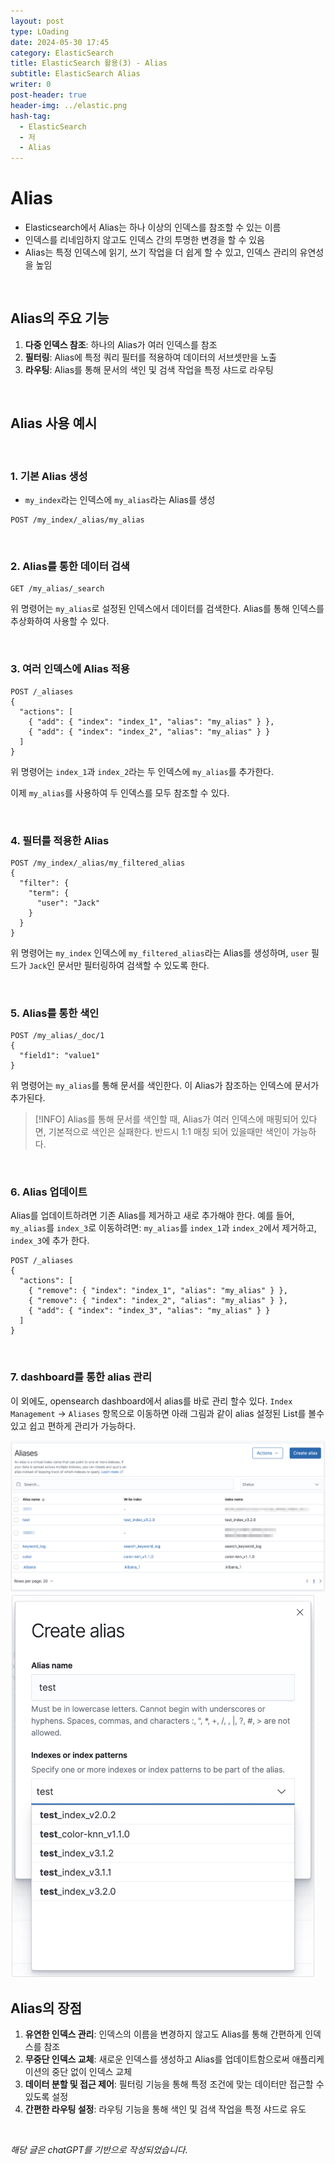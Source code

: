 ```yaml
---
layout: post
type: LOading
date: 2024-05-30 17:45
category: ElasticSearch
title: ElasticSearch 활용(3) - Alias
subtitle: ElasticSearch Alias
writer: 0
post-header: true
header-img: ../elastic.png
hash-tag:
  - ElasticSearch
  - 저
  - Alias
---
```

# Alias
- Elasticsearch에서 Alias는 하나 이상의 인덱스를 참조할 수 있는 이름
- 인덱스를 리네임하지 않고도 인덱스 간의 투명한 변경을 할 수 있음
- Alias는 특정 인덱스에 읽기, 쓰기 작업을 더 쉽게 할 수 있고, 인덱스 관리의 유연성을 높임

<br>

## Alias의 주요 기능

1. **다중 인덱스 참조**: 하나의 Alias가 여러 인덱스를 참조
2. **필터링**: Alias에 특정 쿼리 필터를 적용하여 데이터의 서브셋만을 노출
3. **라우팅**: Alias를 통해 문서의 색인 및 검색 작업을 특정 샤드로 라우팅

<br>

## Alias 사용 예시

<br>

### 1. 기본 Alias 생성
- `my_index`라는 인덱스에 `my_alias`라는 Alias를 생성
```
POST /my_index/_alias/my_alias
```

<br>

### 2. Alias를 통한 데이터 검색

```
GET /my_alias/_search
```

위 명령어는 `my_alias`로 설정된 인덱스에서 데이터를 검색한다.
Alias를 통해 인덱스를 추상화하여 사용할 수 있다.

<br>

### 3. 여러 인덱스에 Alias 적용
```
POST /_aliases
{
  "actions": [
    { "add": { "index": "index_1", "alias": "my_alias" } },
    { "add": { "index": "index_2", "alias": "my_alias" } }
  ]
}

```

위 명령어는 `index_1`과 `index_2`라는 두 인덱스에 `my_alias`를 추가한다. 

이제 `my_alias`를 사용하여 두 인덱스를 모두 참조할 수 있다.

<br>

### 4. 필터를 적용한 Alias
```
POST /my_index/_alias/my_filtered_alias
{
  "filter": {
    "term": {
      "user": "Jack"
    }
  }
}

```

위 명령어는 `my_index` 인덱스에 `my_filtered_alias`라는 Alias를 생성하며, `user` 필드가 `Jack`인 문서만 필터링하여 검색할 수 있도록 한다.

<br>

### 5. Alias를 통한 색인
```
POST /my_alias/_doc/1
{
  "field1": "value1"
}

```

위 명령어는 `my_alias`를 통해 문서를 색인한다. 이 Alias가 참조하는 인덱스에 문서가 추가된다.

> [!INFO]
> Alias를 통해 문서를 색인할 때, Alias가 여러 인덱스에 매핑되어 있다면, 기본적으로 색인은 실패한다.
> 반드시 1:1 매칭 되어 있을때만 색인이 가능하다.

<br>

### 6. Alias 업데이트

Alias를 업데이트하려면 기존 Alias를 제거하고 새로 추가해야 한다.
예를 들어, `my_alias`를 `index_3`로 이동하려면:
`my_alias`를 `index_1`과 `index_2`에서 제거하고, `index_3`에 추가 한다.
```
POST /_aliases
{
  "actions": [
    { "remove": { "index": "index_1", "alias": "my_alias" } },
    { "remove": { "index": "index_2", "alias": "my_alias" } },
    { "add": { "index": "index_3", "alias": "my_alias" } }
  ]
}

```

<br>

### 7. dashboard를 통한 alias 관리

이 외에도,
opensearch dashboard에서 alias를 바로 관리 할수 있다.
`Index Management` → `Aliases` 항목으로 이동하면 아래 그림과 같이 alias 설정된 List를 볼수 있고 쉽고 편하게 관리가 가능하다.

<img src="img/240530-1.png" alt="1" style="zoom:80%;" />

<img src="img/240530-2.png" alt="1" style="zoom:60%;" />

<br>

## Alias의 장점

1. **유연한 인덱스 관리**: 인덱스의 이름을 변경하지 않고도 Alias를 통해 간편하게 인덱스를 참조
2. **무중단 인덱스 교체**: 새로운 인덱스를 생성하고 Alias를 업데이트함으로써 애플리케이션의 중단 없이 인덱스 교체
3. **데이터 분할 및 접근 제어**: 필터링 기능을 통해 특정 조건에 맞는 데이터만 접근할 수 있도록 설정
4. **간편한 라우팅 설정**: 라우팅 기능을 통해 색인 및 검색 작업을 특정 샤드로 유도


<br>

*해당 글은 chatGPT를 기반으로 작성되었습니다.*
